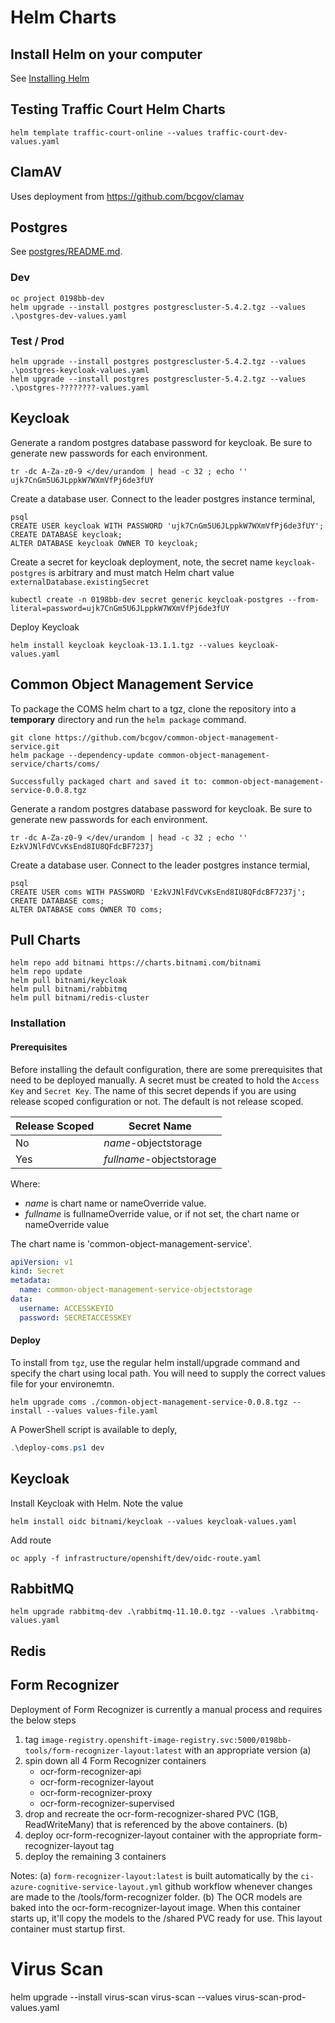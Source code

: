 # Helm Charts

## Install Helm on your computer

See [Installing Helm](https://helm.sh/docs/intro/install/)

## Testing Traffic Court Helm Charts

`helm template traffic-court-online --values traffic-court-dev-values.yaml`

## ClamAV

Uses deployment from https://github.com/bcgov/clamav

## Postgres

See [postgres/README.md](postgres/README.md).

### Dev 
```
oc project 0198bb-dev
helm upgrade --install postgres postgrescluster-5.4.2.tgz --values .\postgres-dev-values.yaml
```

### Test / Prod
```
helm upgrade --install postgres postgrescluster-5.4.2.tgz --values .\postgres-keycloak-values.yaml
helm upgrade --install postgres postgrescluster-5.4.2.tgz --values .\postgres-????????-values.yaml
```

## Keycloak

Generate a random postgres database password for keycloak. Be sure to generate new passwords
for each environment.

```
tr -dc A-Za-z0-9 </dev/urandom | head -c 32 ; echo ''
ujk7CnGm5U6JLppkW7WXmVfPj6de3fUY
```

Create a database user. Connect to the leader postgres instance terminal,

```
psql
CREATE USER keycloak WITH PASSWORD 'ujk7CnGm5U6JLppkW7WXmVfPj6de3fUY';
CREATE DATABASE keycloak;
ALTER DATABASE keycloak OWNER TO keycloak;
```

Create a secret for keycloak deployment, note, the secret name `keycloak-postgres` is arbitrary and must match Helm chart value `externalDatabase.existingSecret`

```
kubectl create -n 0198bb-dev secret generic keycloak-postgres --from-literal=password=ujk7CnGm5U6JLppkW7WXmVfPj6de3fUY
```

Deploy Keycloak

```
helm install keycloak keycloak-13.1.1.tgz --values keycloak-values.yaml
```

## Common Object Management Service

To package the COMS helm chart to a tgz, clone the repository into a **temporary** directory
and run the `helm package` command.

```
git clone https://github.com/bcgov/common-object-management-service.git
helm package --dependency-update common-object-management-service/charts/coms/

Successfully packaged chart and saved it to: common-object-management-service-0.0.8.tgz
```

Generate a random postgres database password for keycloak. Be sure to generate new passwords
for each environment.

```
tr -dc A-Za-z0-9 </dev/urandom | head -c 32 ; echo ''
EzkVJNlFdVCvKsEnd8IU8QFdcBF7237j
```

Create a database user. Connect to the leader postgres instance termial,

```
psql
CREATE USER coms WITH PASSWORD 'EzkVJNlFdVCvKsEnd8IU8QFdcBF7237j';
CREATE DATABASE coms;
ALTER DATABASE coms OWNER TO coms;
```



## Pull Charts

```
helm repo add bitnami https://charts.bitnami.com/bitnami
helm repo update
helm pull bitnami/keycloak
helm pull bitnami/rabbitmq
helm pull bitnami/redis-cluster
```

### Installation

#### Prerequisites

Before installing the default configuration, there are some prerequisites that need to be deployed manually.
A secret must be created to hold the `Access Key` and `Secret Key`. The name of this secret depends if you
are using release scoped configuration or not. The default is not release scoped.

| Release Scoped | Secret Name |
| --- | --- | 
| No | *name*-objectstorage |
| Yes | *fullname*-objectstorage |

Where:
* *name* is chart name or nameOverride value.
* *fullname* is fullnameOverride value, or if not set, the chart name or nameOverride value

The chart name is 'common-object-management-service'.

```yaml
apiVersion: v1
kind: Secret
metadata:
  name: common-object-management-service-objectstorage
data:
  username: ACCESSKEYID
  password: SECRETACCESSKEY
```

#### Deploy

To install from `tgz`, use the regular helm install/upgrade command and specify the chart using local path.
You will need to supply the correct values file for your environemtn.

```
helm upgrade coms ./common-object-management-service-0.0.8.tgz --install --values values-file.yaml
```

A PowerShell script is available to deply,

```powershell
.\deploy-coms.ps1 dev
```

## Keycloak

Install Keycloak with Helm. Note the value

`helm install oidc bitnami/keycloak --values keycloak-values.yaml`

Add route

`oc apply -f infrastructure/openshift/dev/oidc-route.yaml`

## RabbitMQ

`helm upgrade rabbitmq-dev .\rabbitmq-11.10.0.tgz --values .\rabbitmq-values.yaml`

## Redis

## Form Recognizer

Deployment of Form Recognizer is currently a manual process and requires the below steps
1. tag `image-registry.openshift-image-registry.svc:5000/0198bb-tools/form-recognizer-layout:latest` with an appropriate version (a)
2. spin down all 4 Form Recognizer containers
    - ocr-form-recognizer-api
    - ocr-form-recognizer-layout
    - ocr-form-recognizer-proxy
    - ocr-form-recognizer-supervised
3. drop and recreate the ocr-form-recognizer-shared PVC (1GB, ReadWriteMany) that is referenced by the above containers. (b)
4. deploy ocr-form-recognizer-layout container with the appropriate form-recognizer-layout tag
5. deploy the remaining 3 containers

Notes:
(a) `form-recognizer-layout:latest` is built automatically by the `ci-azure-cognitive-service-layout.yml` github workflow whenever changes are made to the /tools/form-recognizer folder.
(b) The OCR models are baked into the ocr-form-recognizer-layout image. When this container starts up, it'll copy the models to the /shared PVC ready for use. This layout container must startup first.




# Virus Scan

helm upgrade --install virus-scan virus-scan --values virus-scan-prod-values.yaml
